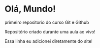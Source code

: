 # Olá, Mundo!
primeiro repositorio do curso Git e Github

Repositório criado durante uma aula ao vivo!

Essa linha eu adicionei diretamente do site!
